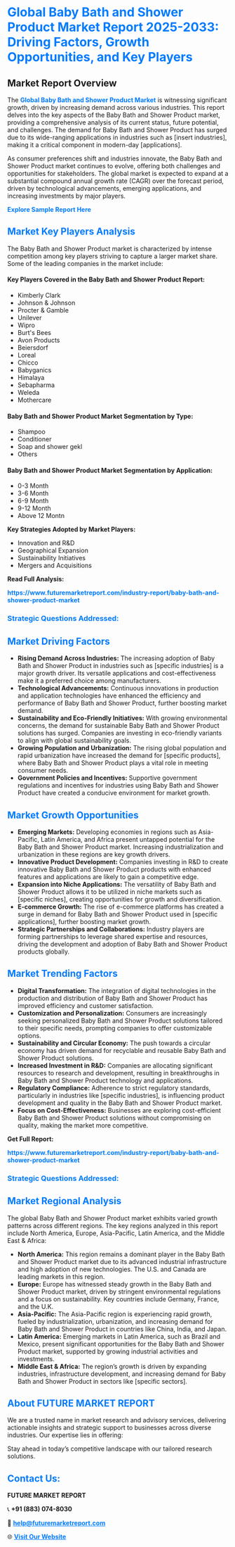<h1 style="color: #007BFF;">Global Baby Bath and Shower Product Market Report 2025-2033: Driving Factors, Growth Opportunities, and Key Players</h1>

<section id="overview">
<h2>Market Report Overview</h2>
<p>The <a href="https://www.futuremarketreport.com/industry-report/baby-bath-and-shower-product-market" style="color: #007BFF; text-decoration: none;"><strong>Global Baby Bath and Shower Product Market</strong></a> is witnessing significant growth, driven by increasing demand across various industries. This report delves into the key aspects of the Baby Bath and Shower Product market, providing a comprehensive analysis of its current status, future potential, and challenges. The demand for Baby Bath and Shower Product has surged due to its wide-ranging applications in industries such as [insert industries], making it a critical component in modern-day [applications].</p>
<p>As consumer preferences shift and industries innovate, the Baby Bath and Shower Product market continues to evolve, offering both challenges and opportunities for stakeholders. The global market is expected to expand at a substantial compound annual growth rate (CAGR) over the forecast period, driven by technological advancements, emerging applications, and increasing investments by major players.</p>
</section>

<section id="overview">
<p><a href="https://www.futuremarketreport.com/request-sample/reportId=54256" style="color: #007BFF; text-decoration: none;"><strong>Explore Sample Report Here</strong></a></p>
</section>

<section id="key-players">
<h2 style="color: #007BFF;">Market Key Players Analysis</h2>
<p>The Baby Bath and Shower Product market is characterized by intense competition among key players striving to capture a larger market share. Some of the leading companies in the market include:</p>
<h4>Key Players Covered in the Baby Bath and Shower Product Report:</h4>
<ul><li>Kimberly Clark</li><li>Johnson &amp; Johnson</li><li>Procter &amp; Gamble</li><li>Unilever</li><li>Wipro</li><li>Burt&#039;s Bees</li><li>Avon Products</li><li>Beiersdorf</li><li>Loreal</li><li>Chicco</li><li>Babyganics</li><li>Himalaya</li><li>Sebapharma</li><li>Weleda</li><li>Mothercare</li></ul>
<h4>Baby Bath and Shower Product Market Segmentation by Type:</h4>
<ul><li>Shampoo</li><li>Conditioner</li><li>Soap and shower gekl</li><li>Others</li></ul>

<h4>Baby Bath and Shower Product Market Segmentation by Application:</h4>
<ul><li>0-3 Month</li><li>3-6 Month</li><li>6-9 Month</li><li>9-12 Month</li><li>Above 12 Montn</li></ul>
<p><strong>Key Strategies Adopted by Market Players:</strong></p>
<ul>
<li>Innovation and R&D</li>
<li>Geographical Expansion</li>
<li>Sustainability Initiatives</li>
<li>Mergers and Acquisitions</li>
</ul>
</section>

<section>
<p><strong>Read Full Analysis: </strong></p><a href="https://www.futuremarketreport.com/industry-report/baby-bath-and-shower-product-market" style="color: #007BFF; text-decoration: none;"><strong>https://www.futuremarketreport.com/industry-report/baby-bath-and-shower-product-market</strong></a>
<h3 style="color: #007BFF;">Strategic Questions Addressed:</h3>
</section>

<section id="driving-factors">
<h2 style="color: #007BFF;">Market Driving Factors</h2>
<ul>
<li><strong>Rising Demand Across Industries:</strong> The increasing adoption of Baby Bath and Shower Product in industries such as [specific industries] is a major growth driver. Its versatile applications and cost-effectiveness make it a preferred choice among manufacturers.</li>
<li><strong>Technological Advancements:</strong> Continuous innovations in production and application technologies have enhanced the efficiency and performance of Baby Bath and Shower Product, further boosting market demand.</li>
<li><strong>Sustainability and Eco-Friendly Initiatives:</strong> With growing environmental concerns, the demand for sustainable Baby Bath and Shower Product solutions has surged. Companies are investing in eco-friendly variants to align with global sustainability goals.</li>
<li><strong>Growing Population and Urbanization:</strong> The rising global population and rapid urbanization have increased the demand for [specific products], where Baby Bath and Shower Product plays a vital role in meeting consumer needs.</li>
<li><strong>Government Policies and Incentives:</strong> Supportive government regulations and incentives for industries using Baby Bath and Shower Product have created a conducive environment for market growth.</li>
</ul>
</section>

<section id="growth-opportunities">
<h2 style="color: #007BFF;">Market Growth Opportunities</h2>
<ul>
<li><strong>Emerging Markets:</strong> Developing economies in regions such as Asia-Pacific, Latin America, and Africa present untapped potential for the Baby Bath and Shower Product market. Increasing industrialization and urbanization in these regions are key growth drivers.</li>
<li><strong>Innovative Product Development:</strong> Companies investing in R&D to create innovative Baby Bath and Shower Product products with enhanced features and applications are likely to gain a competitive edge.</li>
<li><strong>Expansion into Niche Applications:</strong> The versatility of Baby Bath and Shower Product allows it to be utilized in niche markets such as [specific niches], creating opportunities for growth and diversification.</li>
<li><strong>E-commerce Growth:</strong> The rise of e-commerce platforms has created a surge in demand for Baby Bath and Shower Product used in [specific applications], further boosting market growth.</li>
<li><strong>Strategic Partnerships and Collaborations:</strong> Industry players are forming partnerships to leverage shared expertise and resources, driving the development and adoption of Baby Bath and Shower Product products globally.</li>
</ul>
</section>

<section id="trending-factors">
<h2 style="color: #007BFF;">Market Trending Factors</h2>
<ul>
<li><strong>Digital Transformation:</strong> The integration of digital technologies in the production and distribution of Baby Bath and Shower Product has improved efficiency and customer satisfaction.</li>
<li><strong>Customization and Personalization:</strong> Consumers are increasingly seeking personalized Baby Bath and Shower Product solutions tailored to their specific needs, prompting companies to offer customizable options.</li>
<li><strong>Sustainability and Circular Economy:</strong> The push towards a circular economy has driven demand for recyclable and reusable Baby Bath and Shower Product solutions.</li>
<li><strong>Increased Investment in R&D:</strong> Companies are allocating significant resources to research and development, resulting in breakthroughs in Baby Bath and Shower Product technology and applications.</li>
<li><strong>Regulatory Compliance:</strong> Adherence to strict regulatory standards, particularly in industries like [specific industries], is influencing product development and quality in the Baby Bath and Shower Product market.</li>
<li><strong>Focus on Cost-Effectiveness:</strong> Businesses are exploring cost-efficient Baby Bath and Shower Product solutions without compromising on quality, making the market more competitive.</li>
</ul>
</section>

<section>
<p><strong>Get Full Report: </strong></p><a href="https://www.futuremarketreport.com/industry-report/baby-bath-and-shower-product-market" style="color: #007BFF; text-decoration: none;"><strong>https://www.futuremarketreport.com/industry-report/baby-bath-and-shower-product-market</strong></a>
<h3 style="color: #007BFF;">Strategic Questions Addressed:</h3>
</section>


<section id="regional-analysis">
<h2 style="color: #007BFF;">Market Regional Analysis</h2>
<p>The global Baby Bath and Shower Product market exhibits varied growth patterns across different regions. The key regions analyzed in this report include North America, Europe, Asia-Pacific, Latin America, and the Middle East & Africa:</p>
<ul>
<li><strong>North America:</strong> This region remains a dominant player in the Baby Bath and Shower Product market due to its advanced industrial infrastructure and high adoption of new technologies. The U.S. and Canada are leading markets in this region.</li>
<li><strong>Europe:</strong> Europe has witnessed steady growth in the Baby Bath and Shower Product market, driven by stringent environmental regulations and a focus on sustainability. Key countries include Germany, France, and the U.K.</li>
<li><strong>Asia-Pacific:</strong> The Asia-Pacific region is experiencing rapid growth, fueled by industrialization, urbanization, and increasing demand for Baby Bath and Shower Product in countries like China, India, and Japan.</li>
<li><strong>Latin America:</strong> Emerging markets in Latin America, such as Brazil and Mexico, present significant opportunities for the Baby Bath and Shower Product market, supported by growing industrial activities and investments.</li>
<li><strong>Middle East & Africa:</strong> The region’s growth is driven by expanding industries, infrastructure development, and increasing demand for Baby Bath and Shower Product in sectors like [specific sectors].</li>
</ul>
</section>

<footer>
<h2 style="color: #007BFF;">About FUTURE MARKET REPORT</h2>
<p>We are a trusted name in market research and advisory services, delivering actionable insights and strategic support to businesses across diverse industries. Our expertise lies in offering:</p>

<p>Stay ahead in today’s competitive landscape with our tailored research solutions.</p>

<h2 style="color: #007BFF;">Contact Us:</h2>
<p><strong>FUTURE MARKET REPORT</strong></p>
<p>📞 <strong>+91 (883) 074-8030</strong></p>
<p>📧 <strong><a href="mailto:help@futuremarketreport.com" style="color: #007BFF;">help@futuremarketreport.com</a></strong></p>
<p>🌐 <strong><a href="https://www.futuremarketreport.com/" style="color: #007BFF;">Visit Our Website</a></strong></p>
</footer>